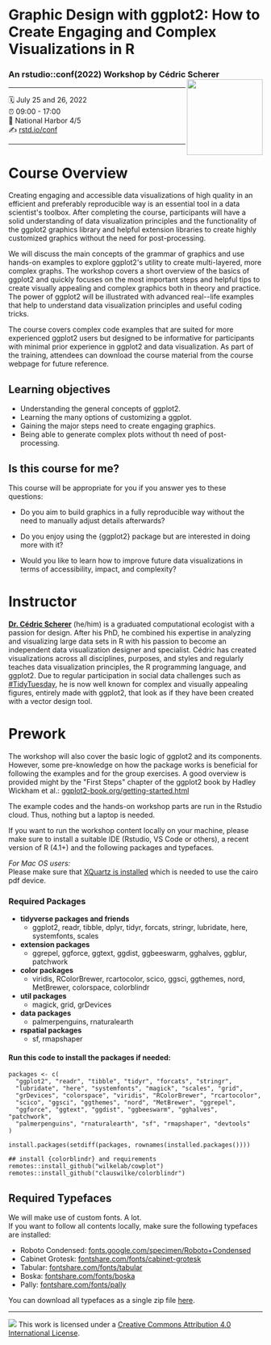 # Graphic Design with ggplot2: How to Create Engaging and Complex Visualizations in R

### An rstudio::conf(2022) Workshop by Cédric Scherer[<img src="https://raw.githubusercontent.com/rstudio-conf-2022/ggplot2-graphic-design/main/images/logo.png" align="right" width="150">](https://rstudio-conf-2022.github.io/ggplot2-graphic-design/)

------------------------------------------------------------------------

:spiral_calendar: July 25 and 26, 2022  
:alarm_clock: 09:00 - 17:00  
:hotel: National Harbor 4/5  
:writing_hand: [rstd.io/conf](http://rstd.io/conf)

------------------------------------------------------------------------

# Course Overview

Creating engaging and accessible data visualizations of high quality in an efficient and preferably reproducible way is an essential tool in a data scientist's toolbox. After completing the course, participants will have a solid understanding of data visualization principles and the functionality of the ggplot2 graphics library and helpful extension libraries to create highly customized graphics without the need for post-processing.

We will discuss the main concepts of the grammar of graphics and use hands-on examples to explore ggplot2's utility to create multi-layered, more complex graphs. The workshop covers a short overview of the basics of ggplot2 and quickly focuses on the most important steps and helpful tips to create visually appealing and complex graphics both in theory and practice. The power of ggplot2 will be illustrated with advanced real--life examples that help to understand data visualization principles and useful coding tricks.

The course covers complex code examples that are suited for more experienced ggplot2 users but designed to be informative for participants with minimal prior experience in ggplot2 and data visualization. As part of the training, attendees can download the course material from the course webpage for future reference.

## Learning objectives

-   Understanding the general concepts of ggplot2.
-   Learning the many options of customizing a ggplot.
-   Gaining the major steps need to create engaging graphics.
-   Being able to generate complex plots without th need of post-processing.

## Is this course for me?

This course will be appropriate for you if you answer yes to these questions:

-   Do you aim to build graphics in a fully reproducible way without the need to manually adjust details afterwards?

-   Do you enjoy using the {ggplot2} package but are interested in doing more with it?

-   Would you like to learn how to improve future data visualizations in terms of accessibility, impact, and complexity?


# Instructor

[**Dr. Cédric Scherer**](http://cedricscherer.com/) (he/him) is a graduated computational ecologist with a passion for design. After his PhD, he combined his expertise in analyzing and visualizing large data sets in R with his passion to become an independent data visualization designer and specialist. Cédric has created visualizations across all disciplines, purposes, and styles and regularly teaches data visualization principles, the R programming language, and ggplot2. Due to regular participation in social data challenges such as [#TidyTuesday](https://github.com/rfordatascience/tidytuesday), he is now well known for complex and visually appealing figures, entirely made with ggplot2, that look as if they have been created with a vector design tool.


# Prework

The workshop will also cover the basic logic of ggplot2 and its components. However, some pre-knowledge on how the package works is beneficial for following the examples and for the group exercises. A good overview is provided might by the "First Steps" chapter of the ggplot2 book by Hadley Wickham et al.: [ggplot2-book.org/getting-started.html](https://ggplot2-book.org/getting-started.html)

The example codes and the hands-on workshop parts are run in the Rstudio cloud. Thus, nothing but a laptop is needed.

If you want to run the workshop content locally on your machine, please make sure to install a suitable IDE (Rstudio, VS Code or others), a recent version of R (4.1+) and the following packages and typefaces.

*For Mac OS users:*  
Please make sure that [XQuartz is installed](https://www.xquartz.org/) which is needed to use the cairo pdf device.

### Required Packages

-   **tidyverse packages and friends**
    -   ggplot2, readr, tibble, dplyr, tidyr, forcats, stringr, lubridate, here, systemfonts, scales
-   **extension packages**
    -   ggrepel, ggforce, ggtext, ggdist, ggbeeswarm, gghalves, ggblur, patchwork
-   **color packages**
    -   viridis, RColorBrewer, rcartocolor, scico, ggsci, ggthemes, nord, MetBrewer, colorspace, colorblindr
-   **util packages**
    -   magick, grid, grDevices
-   **data packages**
    -   palmerpenguins, rnaturalearth
-   **rspatial packages**
    -   sf, rmapshaper

#### Run this code to install the packages if needed:

    packages <- c(
      "ggplot2", "readr", "tibble", "tidyr", "forcats", "stringr",
      "lubridate", "here", "systemfonts", "magick", "scales", "grid",
      "grDevices", "colorspace", "viridis", "RColorBrewer", "rcartocolor",
      "scico", "ggsci", "ggthemes", "nord", "MetBrewer", "ggrepel",
      "ggforce", "ggtext", "ggdist", "ggbeeswarm", "gghalves", "patchwork", 
      "palmerpenguins", "rnaturalearth", "sf", "rmapshaper", "devtools"
    )

    install.packages(setdiff(packages, rownames(installed.packages())))  

    ## install {colorblindr} and requirements
    remotes::install_github("wilkelab/cowplot")
    remotes::install_github("clauswilke/colorblindr")

## Required Typefaces

We will make use of custom fonts. A lot.  
If you want to follow all contents locally, make sure the following typefaces are installed:

-   Roboto Condensed: [fonts.google.com/specimen/Roboto+Condensed](www.fonts.google.com/specimen/Roboto+Condensed)
-   Cabinet Grotesk: [fontshare.com/fonts/cabinet-grotesk](www.fontshare.com/fonts/cabinet-grotesk)
-   Tabular: [fontshare.com/fonts/tabular](www.fontshare.com/fonts/tabular)
-   Boska: [fontshare.com/fonts/boska](www.fontshare.com/fonts/boska)
-   Pally: [fontshare.com/fonts/pally](www.fontshare.com/fonts/pally)

You can download all typefaces as a single zip file [here](https://github.com/rstudio-conf-2022/ggplot2-graphic-design/raw/main/ggplot2-course-fonts.zip).

------------------------------------------------------------------------

![](https://i.creativecommons.org/l/by/4.0/88x31.png) This work is licensed under a [Creative Commons Attribution 4.0 International License](https://creativecommons.org/licenses/by/4.0/).
